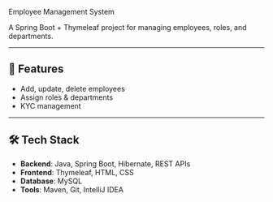 Employee Management System

A Spring Boot + Thymeleaf project for managing employees, roles, and departments.    

---

## 📌 Features
- Add, update, delete employees
- Assign roles & departments
- KYC management

---

## 🛠️ Tech Stack
- **Backend**: Java, Spring Boot, Hibernate, REST APIs
- **Frontend**: Thymeleaf, HTML, CSS
- **Database**: MySQL
- **Tools**: Maven, Git, IntelliJ IDEA

